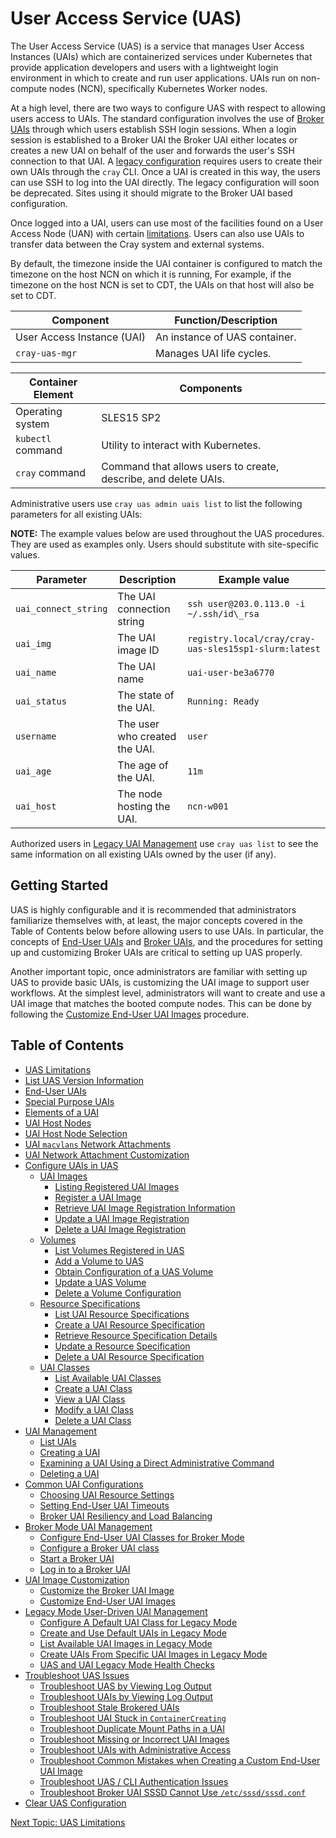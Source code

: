 # User Access Service (UAS)

The User Access Service \(UAS\) is a service that manages User Access Instances \(UAIs\) which are
containerized services under Kubernetes that provide application developers and users with a
lightweight login environment in which to create and run user applications.
UAIs run on non-compute nodes \(NCN\), specifically Kubernetes Worker nodes.

At a high level, there are two ways to configure UAS with respect to allowing users access to UAIs.
The standard configuration involves the use of [Broker UAIs](Broker_Mode_UAI_Management.md) through which users establish SSH login sessions.
When a login session is established to a Broker UAI the Broker UAI either locates or creates a new UAI on behalf of the user and forwards the user's SSH connection to that UAI.
A [legacy configuration](Legacy_Mode_User-Driven_UAI_Management.md) requires users to create their own UAIs through the `cray` CLI.
Once a UAI is created in this way, the users can use SSH to log into the UAI directly.
The legacy configuration will soon be deprecated. Sites using it should migrate to the Broker UAI based configuration.

Once logged into a UAI, users can use most of the facilities found on a User Access Node \(UAN\) with certain [limitations](UAS_Limitations.md). Users can also use UAIs to transfer data between the Cray system and external systems.

By default, the timezone inside the UAI container is configured to match the timezone on the host NCN on which it is running, For example, if the timezone on the host NCN is set to CDT, the UAIs on that host will also be set to CDT.

|Component|Function/Description|
|---------|--------------------|
|User Access Instance \(UAI\)|An instance of UAS container.|
|`cray-uas-mgr`|Manages UAI life cycles.|

|Container Element|Components|
|-----------------|----------|
|Operating system|SLES15 SP2|
|`kubectl` command|Utility to interact with Kubernetes.|
|`cray` command|Command that allows users to create, describe, and delete UAIs.|

Administrative users use `cray uas admin uais list` to list the following parameters for all existing UAIs:

**NOTE:** The example values below are used throughout the UAS procedures.
They are used as examples only. Users should substitute with site-specific values.

|Parameter|Description|Example value|
|---------|-----------|-------------|
|`uai_connect_string`|The UAI connection string|`ssh user@203.0.113.0 -i ~/.ssh/id\_rsa`|
|`uai_img`|The UAI image ID|`registry.local/cray/cray-uas-sles15sp1-slurm:latest`|
|`uai_name`|The UAI name|`uai-user-be3a6770`|
|`uai_status`|The state of the UAI.|`Running: Ready`|
|`username`|The user who created the UAI.|`user`|
|`uai_age`|The age of the UAI.|`11m`|
|`uai_host`|The node hosting the UAI.|`ncn-w001`|

Authorized users in [Legacy UAI Management](Legacy_Mode_User-Driven_UAI_Management.md) use `cray uas list` to see the same information on all existing UAIs owned by the user (if any).

## Getting Started

UAS is highly configurable and it is recommended that administrators familiarize themselves with, at least,
the major concepts covered in the Table of Contents below before allowing users to use UAIs.
In particular, the concepts of [End-User UAIs](End_User_UAIs.md) and [Broker UAIs](Broker_Mode_UAI_Management.md),
and the procedures for setting up and customizing Broker UAIs are critical to setting up UAS properly.

Another important topic, once administrators are familiar with setting up UAS to provide basic UAIs,
is customizing the UAI image to support user workflows. At the simplest level,
administrators will want to create and use a UAI image that matches the booted compute nodes.
This can be done by following the [Customize End-User UAI Images](Customize_End-User_UAI_Images.md) procedure.

## Table of Contents

* [UAS Limitations](UAS_Limitations.md)
* [List UAS Version Information](List_UAS_Information.md)
* [End-User UAIs](End_User_UAIs.md)
* [Special Purpose UAIs](Special_Purpose_UAIs.md)
* [Elements of a UAI](Elements_of_a_UAI.md)
* [UAI Host Nodes](UAI_Host_Nodes.md)
* [UAI Host Node Selection](UAI_Host_Node_Selection.md)
* [UAI `macvlans` Network Attachments](UAI_macvlans_Network_Attachments.md)
* [UAI Network Attachment Customization](UAI_Network_Attachments.md)
* [Configure UAIs in UAS](Configure_UAIs_in_UAS.md)
  * [UAI Images](UAI_Images.md)
    * [Listing Registered UAI Images](List_Registered_UAI_Images.md)
    * [Register a UAI Image](Register_a_UAI_Image.md)
    * [Retrieve UAI Image Registration Information](Retrieve_UAI_Image_Registration_Information.md)
    * [Update a UAI Image Registration](Update_a_UAI_Image_Registration.md)
    * [Delete a UAI Image Registration](Delete_a_UAI_Image_Registration.md)
  * [Volumes](Volumes.md)
    * [List Volumes Registered in UAS](List_Volumes_Registered_in_UAS.md)
    * [Add a Volume to UAS](Add_a_Volume_to_UAS.md)
    * [Obtain Configuration of a UAS Volume](Obtain_Configuration_of_a_UAS_Volume.md)
    * [Update a UAS Volume](Update_a_UAS_Volume.md)
    * [Delete a Volume Configuration](Delete_a_Volume_Configuration.md)
  * [Resource Specifications](Resource_Specifications.md)
    * [List UAI Resource Specifications](List_UAI_Resource_Specifications.md)
    * [Create a UAI Resource Specification](Create_a_UAI_Resource_Specification.md)
    * [Retrieve Resource Specification Details](Retrieve_Resource_Specification_Details.md)
    * [Update a Resource Specification](Update_a_Resource_Specification.md)
    * [Delete a UAI Resource Specification](Delete_a_UAI_Resource_Specification.md)
  * [UAI Classes](UAI_Classes.md)
    * [List Available UAI Classes](List_Available_UAI_Classes.md)
    * [Create a UAI Class](Create_a_UAI_Class.md)
    * [View a UAI Class](View_a_UAI_Class.md)
    * [Modify a UAI Class](Modify_a_UAI_Class.md)
    * [Delete a UAI Class](Delete_a_UAI_Class.md)
* [UAI Management](UAI_Management.md)
  * [List UAIs](List_UAIs.md)
  * [Creating a UAI](Create_a_UAI.md)
  * [Examining a UAI Using a Direct Administrative Command](Examine_a_UAI_Using_a_Direct_Administrative_Command.md)
  * [Deleting a UAI](Delete_a_UAI.md)
* [Common UAI Configurations](Common_UAI_Config.md)
  * [Choosing UAI Resource Settings](Choosing_UAI_Resource_Settings.md)
  * [Setting End-User UAI Timeouts](Setting_UAI_Timeouts.md)
  * [Broker UAI Resiliency and Load Balancing](Setting_Up_Multi-Replica_Brokers.md)
* [Broker Mode UAI Management](Broker_Mode_UAI_Management.md)
  * [Configure End-User UAI Classes for Broker Mode](Configure_End-User_UAI_Classes_for_Broker_Mode.md)
  * [Configure a Broker UAI class](Configure_a_Broker_UAI_Class.md)
  * [Start a Broker UAI](Start_a_Broker_UAI.md)
  * [Log in to a Broker UAI](Log_in_to_a_Broker_UAI.md)
* [UAI Image Customization](UAI_Image_Customization.md)
  * [Customize the Broker UAI Image](Customize_the_Broker_UAI_Image.md)
  * [Customize End-User UAI Images](Customize_End-User_UAI_Images.md)
* [Legacy Mode User-Driven UAI Management](Legacy_Mode_User-Driven_UAI_Management.md)
  * [Configure A Default UAI Class for Legacy Mode](Configure_a_Default_UAI_Class_for_Legacy_Mode.md)
  * [Create and Use Default UAIs in Legacy Mode](Create_and_Use_Default_UAIs_in_Legacy_Mode.md)
  * [List Available UAI Images in Legacy Mode](List_Available_UAI_Images_in_Legacy_Mode.md)
  * [Create UAIs From Specific UAI Images in Legacy Mode](Create_UAIs_From_Specific_UAI_Images_in_Legacy_Mode.md)
  * [UAS and UAI Legacy Mode Health Checks](UAS_and_UAI_Health_Checks.md)
* [Troubleshoot UAS Issues](Troubleshoot_UAS_Issues.md)
  * [Troubleshoot UAS by Viewing Log Output](Troubleshoot_UAS_by_Viewing_Log_Output.md)
  * [Troubleshoot UAIs by Viewing Log Output](Troubleshoot_UAIs_by_Viewing_Log_Output.md)
  * [Troubleshoot Stale Brokered UAIs](Troubleshoot_Stale_Brokered_UAIs.md)
  * [Troubleshoot UAI Stuck in `ContainerCreating`](Troubleshoot_UAI_Stuck_in_ContainerCreating.md)
  * [Troubleshoot Duplicate Mount Paths in a UAI](Troubleshoot_Duplicate_Mount_Paths_in_a_UAI.md)
  * [Troubleshoot Missing or Incorrect UAI Images](Troubleshoot_Missing_or_Incorrect_UAI_Images.md)
  * [Troubleshoot UAIs with Administrative Access](Troubleshoot_UAIs_with_Administrative_Access.md)
  * [Troubleshoot Common Mistakes when Creating a Custom End-User UAI Image](Troubleshoot_Common_Mistakes_when_Creating_a_Custom_End-User_UAI_Image.md)
  * [Troubleshoot UAS / CLI Authentication Issues](Troubleshoot_UAI_Authentication_Issues.md)
  * [Troubleshoot Broker UAI SSSD Cannot Use `/etc/sssd/sssd.conf`](Troubleshoot_Broker_SSSD_Cant_Use_sssd_conf.md)
* [Clear UAS Configuration](Reset_the_UAS_Configuration_to_Original_Installed_Settings.md)

[Next Topic: UAS Limitations](UAS_Limitations.md)
